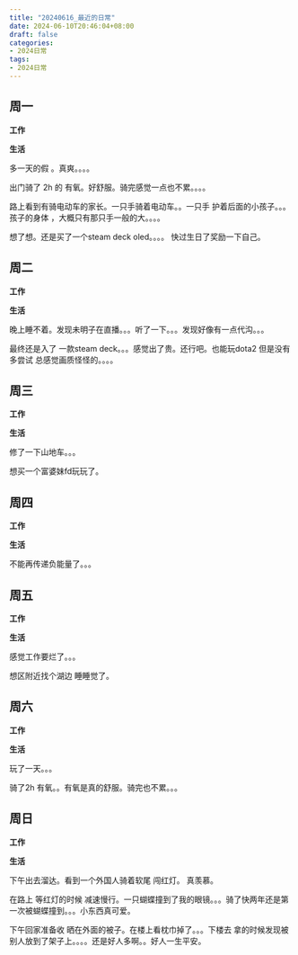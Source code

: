 ```yaml
---
title: "20240616_最近的日常"
date: 2024-06-10T20:46:04+08:00
draft: false
categories:
- 2024日常
tags:
- 2024日常
---
```



## 周一

**工作**



**生活**

多一天的假 。真爽。。。。

出门骑了 2h 的 有氧。好舒服。骑完感觉一点也不累。。。。

路上看到有骑电动车的家长。一只手骑着电动车。。一只手 护着后面的小孩子。。。孩子的身体  ，大概只有那只手一般的大。。。。

想了想。还是买了一个steam deck oled。。。。  快过生日了奖励一下自己。
## 周二

**工作**



**生活**

晚上睡不着。发现未明子在直播。。。听了一下。。。发现好像有一点代沟。。。

最终还是入了 一款steam deck。。。感觉出了贵。还行吧。也能玩dota2 但是没有多尝试  总感觉画质怪怪的。。。。

## 周三


**工作**



**生活**

修了一下山地车。。。

想买一个富婆妹fd玩玩了。

## 周四


**工作**



**生活**

不能再传递负能量了。。。

## 周五


**工作**



**生活**


感觉工作要烂了。。。

想区附近找个湖边 睡睡觉了。
## 周六


**工作**



**生活**

玩了一天。。。

骑了2h 有氧。。有氧是真的舒服。骑完也不累。。。

## 周日


**工作**



**生活**

下午出去溜达。看到一个外国人骑着软尾 闯红灯。 真羡慕。

在路上 等红灯的时候 减速慢行。一只蝴蝶撞到了我的眼镜。。。骑了快两年还是第一次被蝴蝶撞到。。。小东西真可爱。

下午回家准备收 晒在外面的被子。在楼上看枕巾掉了。。。下楼去 拿的时候发现被别人放到了架子上。。。。还是好人多啊。。好人一生平安。



